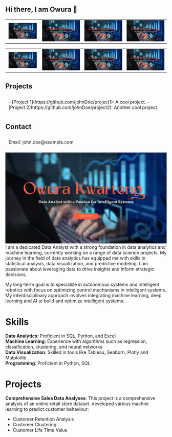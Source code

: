 ## Hi there, I am Owura 👋

<table style="width: 100%;">
  <tr>
    <td style="text-align: center; padding: 10px; border: none;">
      <a href="https://example.com/link1">
        <img src="https://github.com/mrowurakwarteng/mrowurakwarteng/blob/main/Home.jpg" width="350" alt="Image 1" style="margin-right: 20px;">
      </a>
    </td>
    <td style="text-align: center;">
      <a href="https://example.com/link2" target="_blank">
        <img src="https://github.com/mrowurakwarteng/mrowurakwarteng/blob/main/Home.jpg" width="350" alt="Image 2" style="margin-right: 50px;">
      </a>
    </td>
   <td style="text-align: center;">
      <a href="https://example.com/link2" target="_blank">
        <img src="https://github.com/mrowurakwarteng/mrowurakwarteng/blob/main/Home.jpg" width="350" alt="Image 2" style="margin-right: 50px;">
      </a>
    </td>
    <td style="text-align: center;">
      <a href="https://example.com/link3" target="_blank">
        <img src="https://github.com/mrowurakwarteng/mrowurakwarteng/blob/main/Home.jpg" width="350" alt="Image 3" style="margin-right: 50px;">
      </a>
    </td>
  </tr>
</table>


<table style="width: 100%;">
  <tr>
    <td style="text-align: center; padding: 10px; border: none;">
      <a href="https://example.com/link1">
        <img src="https://github.com/mrowurakwarteng/mrowurakwarteng/blob/main/Home.jpg" width="350" alt="Image 1" style="margin-right: 20px;">
      </a>
    </td>
    <td style="text-align: center;">
      <a href="https://example.com/link2" target="_blank">
        <img src="https://github.com/mrowurakwarteng/mrowurakwarteng/blob/main/Home.jpg" width="350" alt="Image 2" style="margin-right: 50px;">
      </a>
    </td>
   <td style="text-align: center;">
      <a href="https://example.com/link2" target="_blank">
        <img src="https://github.com/mrowurakwarteng/mrowurakwarteng/blob/main/Home.jpg" width="350" alt="Image 2" style="margin-right: 50px;">
      </a>
    </td>
    <td style="text-align: center;">
      <a href="https://example.com/link3" target="_blank">
        <img src="https://github.com/mrowurakwarteng/mrowurakwarteng/blob/main/Home.jpg" width="350" alt="Image 3" style="margin-right: 50px;">
      </a>
    </td>
  </tr>
</table>







## Projects

<!-- Adding padding to a list -->
<div style="padding: 10px;">
  - [Project 1](https://github.com/johnDoe/project1): A cool project.
  - [Project 2](https://github.com/johnDoe/project2): Another cool project.
</div>

## Contact

<!-- Adding padding to a paragraph -->
<p style="padding: 10px;">Email: john.doe@example.com</p>



<img src="https://github.com/mrowurakwarteng/mrowurakwarteng/blob/main/Home.jpg">
I am a dedicated Data Analyst with a strong foundation in data analytics and machine learning, currently working on a range of data science projects. My journey in the field of data analytics has equipped me with skills in statistical analysis, data visualization, and predictive modeling. I am passionate about leveraging data to drive insights and inform strategic decisions.

My long-term goal is to specialize in autonomous systems and intelligent robotics with focus on optimizing control mechanisms in intelligent systems. My interdisciplinary approach involves integrating machine learning, deep learning and AI to build and optimize intelligent systems.




# Skills

**Data Analytics**: Proficient in SQL, Python, and Excel<br>
**Machine Learning**: Experience with algorithms such as regression, classification, clustering, and neural networks<br>
**Data Visualization**: Skilled in tools like Tableau, Seaborn, Plotly and Matplotlib<br>
**Programming**: Proficient in Python, SQL<br>




# Projects

**Comprehensive Sales Data Analyses**: This project is a comprehensive analysis of an online retail store dataset. developed various machne learning to predict customer behaviour:
 - Customer Retention Analysis
 - Customer Clustering
 - Customer Life Time Value

<!--
**mrowurakwarteng/mrowurakwarteng** is a ✨ _special_ ✨ repository because its `README.md` (this file) appears on your GitHub profile.

Here are some ideas to get you started:

- 🔭 I’m currently working on ...
- 🌱 I’m currently learning ...
- 👯 I’m looking to collaborate on ...
- 🤔 I’m looking for help with ...
- 💬 Ask me about ...
- 📫 How to reach me: ...
- 😄 Pronouns: ...
- ⚡ Fun fact: ...
-->
